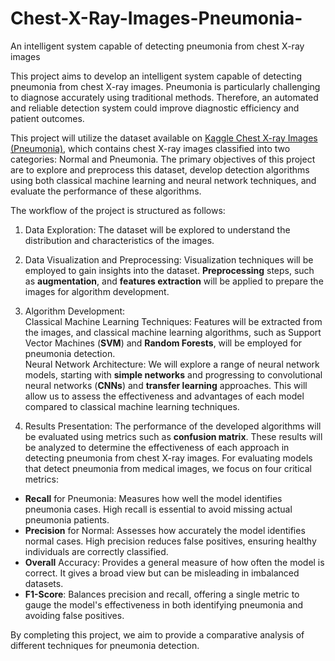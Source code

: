 # Chest-X-Ray-Images-Pneumonia-
An intelligent system capable of detecting pneumonia from chest X-ray images

This project aims to develop an intelligent system capable of detecting pneumonia from chest X-ray images. Pneumonia is particularly challenging to diagnose accurately using traditional methods. Therefore, an automated and reliable detection system could improve diagnostic efficiency and patient outcomes.

This project will utilize the dataset available on [Kaggle Chest X-ray Images (Pneumonia)](https://www.kaggle.com/datasets/paultimothymooney/chest-xray-pneumonia/code), which contains chest X-ray images classified into two categories: Normal and Pneumonia. The primary objectives of this project are to explore and preprocess this dataset, develop detection algorithms using both classical machine learning and neural network techniques, and evaluate the performance of these algorithms.

The workflow of the project is structured as follows:
1. Data Exploration: The dataset will be explored to understand the distribution and characteristics of the images.
2. Data Visualization and Preprocessing: Visualization techniques will be employed to gain insights into the dataset. **Preprocessing** steps, such as **augmentation**, and **features extraction** will be applied to prepare the images for algorithm development.
3. Algorithm Development: \
Classical Machine Learning Techniques: Features will be extracted from the images, and classical machine learning algorithms, such as Support Vector Machines (**SVM**) and **Random Forests**, will be employed for pneumonia detection. \
Neural Network Architecture: We will explore a range of neural network models, starting with **simple networks** and progressing to convolutional neural networks (**CNNs**) and **transfer learning** approaches. This will allow us to assess the effectiveness and advantages of each model compared to classical machine learning techniques.

4. Results Presentation: The performance of the developed algorithms will be evaluated using metrics such as **confusion matrix**. These results will be analyzed to determine the effectiveness of each approach in detecting pneumonia from chest X-ray images. For evaluating models that detect pneumonia from medical images, we focus on four critical metrics:
* **Recall** for Pneumonia: Measures how well the model identifies pneumonia cases. High recall is essential to avoid missing actual pneumonia patients.
* **Precision** for Normal: Assesses how accurately the model identifies normal cases. High precision reduces false positives, ensuring healthy individuals are correctly classified.
* **Overall** Accuracy: Provides a general measure of how often the model is correct. It gives a broad view but can be misleading in imbalanced datasets.
* **F1-Score**: Balances precision and recall, offering a single metric to gauge the model's effectiveness in both identifying pneumonia and avoiding false positives.

By completing this project, we aim to provide a comparative analysis of different techniques for pneumonia detection.

